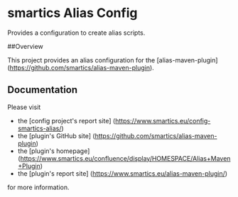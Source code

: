 smartics Alias Config
=====================

Provides a configuration to create alias scripts.

##Overview

This project provides an alias configuration for the 
[alias-maven-plugin] (https://github.com/smartics/alias-maven-plugin).

## Documentation

Please visit

  * the [config project's report site] (https://www.smartics.eu/config-smartics-alias/)
  * the [plugin's GitHub site] (https://github.com/smartics/alias-maven-plugin)
  * the [plugin's homepage] (https://www.smartics.eu/confluence/display/HOMESPACE/Alias+Maven+Plugin)
  * the [plugin's report site] (https://www.smartics.eu/alias-maven-plugin/)

for more information.
